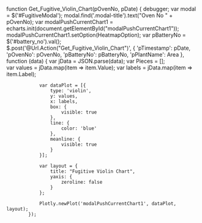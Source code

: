 function Get_Fugitive_Violin_Chart(pOvenNo, pDate) {
            debugger;
            var modal = $('#FugitiveModal');
            modal.find('.modal-title').text("Oven No " + pOvenNo);
            var modalPushCurrentChart1 = echarts.init(document.getElementById("modalPushCurrentChart1"));
            modalPushCurrentChart1.setOption(HeatmapOption);
            var pBatteryNo = $('#battery_no').val();            
            $.post('@Url.Action("Get_Fugitive_Violin_Chart")', { 'pTimestamp': pDate, 'pOvenNo': pOvenNo, 'pBatteryNo': pBatteryNo, 'pPlantName': Area }, function (data) {
                var jData = JSON.parse(data);
                var Pieces = [];                
                var values = jData.map(item => item.Value);
                var labels = jData.map(item => item.Label);
                
                var dataPlot = [{
                    type: 'violin',
                    y: values,
                    x: labels,
                    box: {
                        visible: true
                    },
                    line: {
                        color: 'blue'
                    },
                    meanline: {
                        visible: true
                    }
                }];

                var layout = {
                    title: "Fugitive Violin Chart",
                    yaxis: {
                        zeroline: false
                    }
                };
                
                Plotly.newPlot('modalPushCurrentChart1', dataPlot, layout);
            });           
